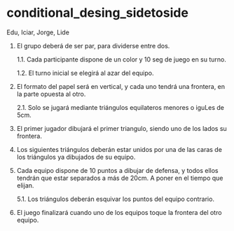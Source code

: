 # conditional_desing_sidetoside
Edu, Iciar, Jorge, Lide

1. El grupo deberá de ser par, para dividerse entre dos.

    1.1.  Cada participante dispone de un color y 10 seg de juego en su turno.

    1.2.  El turno inicial se elegirá al azar del equipo.
    
2. El formato del papel será en vertical, y cada uno tendrá una frontera, en la parte opuesta al otro.

    2.1.  Solo se jugará mediante triángulos equilateros menores o iguLes de 5cm.

3. El primer jugador dibujará el primer triangulo, siendo uno de los lados su frontera.

4. Los siguientes triángulos deberán estar unidos por una de las caras de los triángulos ya dibujados de su equipo.

5. Cada equipo dispone de 10 puntos a dibujar de defensa, y todos ellos tendrán que estar separados a más de 20cm. A poner en el tiempo que elijan.
    
    5.1.  Los triángulos deberán esquivar los puntos del equipo contrario.

6. El juego finalizará cuando uno de los equipos toque la frontera del otro equipo.
